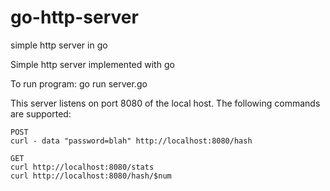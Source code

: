 # go-http-server
simple http server in go

Simple http server implemented with go

To run program:
	go run server.go
	
This server listens on port 8080 of the local host. The following commands are supported:

	POST
	curl - data "password=blah" http://localhost:8080/hash 
	
	GET
	curl http://localhost:8080/stats
	curl http://localhost:8080/hash/$num
	
